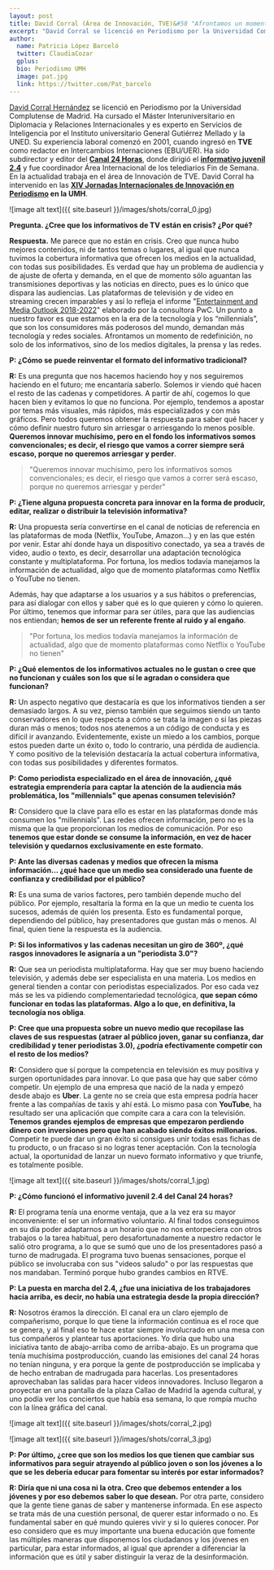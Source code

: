 ```yaml
---
layout: post
title: David Corral (Área de Innovación, TVE)&#58 "Afrontamos un momento de redefinición, no sólo de los informativos sino de los medios digitales, la prensa y las redes"
excerpt: "David Corral se licenció en Periodismo por la Universidad Complutense de Madrid. Ha cursado el Máster Interuniversitario en Diplomacia y Relaciones Internacionales y es experto en Servicios de Inteligencia por el Instituto universitario General Gutiérrez Mellado y la UNED. Su experiencia laboral comenzó en 2001, cuando ingresó en TVE como redactor en Intercambios Internaciones (EBU/UER). Ha sido subdirector y editor del Canal 24 Horas, donde dirigió el informativo juvenil2.4 y fue coordinador del Área Internacional de los telediarios Fin de Semana. En la actualidad trabaja en el área de Innovación de TVE. David Corral ha intervenido en las XIV Jornadas Internacionales de Innovación en Periodismo."
author:
  name: Patricia López Barceló
  twitter: ClaudiaCozar
  gplus:  
  bio: Periodismo UMH
  image: pat.jpg
  link: https://twitter.com/Pat_barcelo
---
```

[David Corral Hernández](http://periodismo.umh.es/2018/10/22/ponentes-xiv-jornadas-internacionales-david-corral-unidad-innovacion-tve/) se licenció en Periodismo por la Universidad Complutense de Madrid. Ha cursado el Máster Interuniversitario en Diplomacia y Relaciones Internacionales y es experto en Servicios de Inteligencia por el Instituto universitario General Gutiérrez Mellado y la UNED. Su experiencia laboral comenzó en 2001, cuando ingresó en **TVE** como redactor en Intercambios Internaciones (EBU/UER). Ha sido subdirector y editor del **[Canal 24 Horas](http://www.rtve.es/directo/canal-24h/)**, donde dirigió el **[informativo juvenil 2.4](http://www.rtve.es/alacarta/videos/24-informativo-juvenil/)** y fue coordinador Área Internacional de los telediarios Fin de Semana. En la actualidad trabaja en el área de Innovación de TVE. David Corral ha intervenido en las **[XIV Jornadas Internacionales de Innovación en Periodismo](http://mip.umh.es/blog/2018/11/20/diez-formas-innovar-formatos-audiovisuales-informativo/) en la UMH**.

![image alt text]({{ site.baseurl }}/images/shots/corral_0.jpg)

**Pregunta. ¿Cree que los informativos de TV están en crisis? ¿Por qué?**

**Respuesta.** Me parece que no están en crisis. Creo que nunca hubo mejores contenidos, ni de tantos temas o lugares, al igual que nunca tuvimos la cobertura informativa que ofrecen los medios en la actualidad, con todas sus posibilidades. Es verdad que hay un problema de audiencia y de ajuste de oferta y demanda, en el que de momento sólo aguantan las transmisiones deportivas y las noticias en directo, pues es lo único que dispara las audiencias. Las plataformas de televisión y de video en streaming crecen imparables y así lo refleja el informe "[Entertainment and Media Outlook 2018-2022](https://www.pwc.com/gx/en/industries/tmt/media/outlook.html)" elaborado por la consultora PwC. Un punto a nuestro favor es que estamos en la era de la tecnología y los “millennials”, que son los consumidores más poderosos del mundo, demandan más tecnología y redes sociales. Afrontamos un momento de redefinición, no solo de los informativos, sino de los medios digitales, la prensa y las redes.

**P: ¿Cómo se puede reinventar el formato del informativo tradicional?**

**R:** Es una pregunta que nos hacemos haciendo hoy y nos seguiremos haciendo en el futuro; me encantaría saberlo. Solemos ir viendo qué hacen el resto de las cadenas y competidores. A partir de ahí, cogemos lo que hacen bien y evitamos lo que no funciona. Por ejemplo, tendemos a apostar por temas más visuales, más rápidos, más especializados y con más gráficos. Pero todos queremos obtener la respuesta para saber qué hacer y cómo definir nuestro futuro sin arriesgar o arriesgando lo menos posible. **Queremos innovar muchísimo, pero en el fondo los informativos somos convencionales; es decir, el riesgo que vamos a correr siempre será escaso, porque no queremos arriesgar y perder**.

>"Queremos innovar muchísimo, pero los informativos somos convencionales; es decir, el riesgo que vamos a correr será escaso, porque no queremos arriesgar y perder"

**P: ¿Tiene alguna propuesta concreta para innovar en la forma de producir, editar, realizar o distribuir la televisión informativa?**

**R:** Una propuesta sería convertirse en el canal de noticias de referencia en las plataformas de moda (Netflix, YouTube, Amazon…) y en las que estén por venir. Estar ahí donde haya un dispositivo conectado, ya sea a través de video, audio o texto, es decir, desarrollar una adaptación tecnológica constante y multiplataforma. Por fortuna, los medios todavía manejamos la información de actualidad, algo que de momento plataformas como Netflix o YouTube no tienen.

Además, hay que adaptarse a los usuarios y a sus hábitos o preferencias, para así dialogar con ellos y saber qué es lo que quieren y cómo lo quieren. Por último, tenemos que informar para ser útiles, para que las audiencias nos entiendan; **hemos de ser un referente frente al ruido y al engaño**.

>"Por fortuna, los medios todavía manejamos la información de actualidad, algo que de momento plataformas como Netflix o YouTube no tienen"

**P: ¿Qué elementos de los informativos actuales no le gustan o cree que no funcionan y cuáles son los que sí le agradan o considera que funcionan?**

**R:** Un aspecto negativo que destacaría es que los informativos tienden a ser demasiado largos. A su vez, pienso también que seguimos siendo un tanto conservadores en lo que respecta a cómo se trata la imagen o si las piezas duran más o menos; todos nos atenemos a un código de conducta y es difícil ir avanzando. Evidentemente, existe un miedo a los cambios, porque estos pueden darte un éxito o, todo lo contrario, una pérdida de audiencia. Y como positivo de la televisión destacaría la actual cobertura informativa, con todas sus posibilidades y diferentes formatos.

**P: Como periodista especializado en el área de innovación, ¿qué estrategia emprendería para captar la atención de la audiencia más problemática, los "millennials" que apenas consumen televisión?**

**R:** Considero que la clave para ello es estar en las plataformas donde más consumen los "millennials". Las redes ofrecen información, pero no es la misma que la que proporcionan los medios de comunicación. Por eso **tenemos que estar donde se consume la información, en vez de hacer televisión y quedarnos exclusivamente en este formato.**

**P: Ante las diversas cadenas y medios que ofrecen la misma información… ¿qué hace que un medio sea considerado una fuente de confianza y credibilidad por el público?**

**R:** Es una suma de varios factores, pero también depende mucho del público. Por ejemplo, resaltaría la forma en la que un medio te cuenta los sucesos, además de quién los presenta. Esto es fundamental porque, dependiendo del público, hay presentadores que gustan más o menos. Al final, quien tiene la respuesta es la audiencia.

**P: Si los informativos y las cadenas necesitan un giro de 360º, ¿qué rasgos innovadores le asignaría a un "periodista 3.0"?**

**R:** Que sea un periodista multiplataforma. Hay que ser muy bueno haciendo televisión, y además debe ser especialista en una materia. Los medios en general tienden a contar con periodistas especializados. Por eso cada vez más se les va pidiendo complementariedad tecnológica, **que sepan cómo funcionar en todas las plataformas. Algo a lo que, en definitiva, la tecnología nos obliga**. 

**P: Cree que una propuesta sobre un nuevo medio que recopilase las claves de sus respuestas (atraer al público joven, ganar su confianza, dar credibilidad y tener periodistas 3.0), ¿podría efectivamente competir con el resto de los medios?**

**R:** Considero que sí porque la competencia en televisión es muy positiva y surgen oportunidades para innovar. Lo que pasa que hay que saber cómo competir. Un ejemplo de una empresa que nació de la nada y empezó desde abajo es **Uber**. La gente no se creía que esta empresa podría hacer frente a las compañías de taxis y ahí está. Lo mismo pasa con **YouTube**, ha resultado ser una aplicación que compite cara a cara con la televisión. **Tenemos grandes ejemplos de empresas que empezaron perdiendo dinero con inversiones pero que han acabado siendo éxitos millonarios.**  Competir te puede dar un gran éxito si consigues unir todas esas fichas de tu producto, o un fracaso si no logras tener aceptación. Con la tecnología actual, la oportunidad de lanzar un nuevo formato informativo y que triunfe, es totalmente posible.

![image alt text]({{ site.baseurl }}/images/shots/corral_1.jpg)

**P: ¿Cómo funcionó el informativo juvenil 2.4 del Canal 24 horas?**

**R:** El programa tenía una enorme ventaja, que a la vez era su mayor inconveniente: el ser un informativo voluntario. Al final todos conseguimos en su día poder adaptarnos a un horario que no nos entorpeciera con otros trabajos o la tarea habitual, pero desafortunadamente a nuestro redactor le salió otro programa, a lo que se sumó que uno de los presentadores pasó a turno de madrugada. El programa tuvo buenas sensaciones, porque el público se involucraba con sus "videos saludo" o por las respuestas que nos mandaban. Terminó porque hubo grandes cambios en RTVE.

**P: La puesta en marcha del 2.4, ¿fue una iniciativa de los trabajadores hacia arriba, es decir, no había una estrategia desde la propia dirección?**

**R:** Nosotros éramos la dirección. El canal era un claro ejemplo de compañerismo, porque lo que tiene la información continua es el roce que se genera, y al final eso te hace estar siempre involucrado en una mesa con tus compañeros y plantear tus aportaciones. Yo diría que hubo una iniciativa tanto de abajo-arriba como de arriba-abajo. Es un programa que tenía muchísima postproducción, cuando las emisiones del canal 24 horas no tenían ninguna, y era porque la gente de postproducción se implicaba y de hecho entraban de madrugada para hacerlas. Los presentadores aprovechaban las salidas para hacer videos innovadores. Incluso llegaron a proyectar en una pantalla de la plaza Callao de Madrid la agenda cultural, y uno podía ver los conciertos que había esa semana, lo que rompía mucho con la línea gráfica del canal.

![image alt text]({{ site.baseurl }}/images/shots/corral_2.jpg) 

![image alt text]({{ site.baseurl }}/images/shots/corral_3.jpg)

**P: Por último, ¿cree que son los medios los que tienen que cambiar sus informativos para seguir atrayendo al público joven o son los jóvenes a lo que se les debería educar para fomentar su interés por estar informados?**

**R: Diría que ni una cosa ni la otra. Creo que debemos entender a los jóvenes y por eso debemos saber lo que desean.** Por otra parte, considero que la gente tiene ganas de saber y mantenerse informada. En ese aspecto se trata más de una cuestión personal, de querer estar informado o no. Es fundamental saber en qué mundo quieres vivir y si lo quieres conocer. Por eso considero que es muy importante una buena educación que fomente las múltiples maneras que disponemos los ciudadanos y los jóvenes en particular, para estar informados, al igual que aprender a diferenciar la información que es útil y saber distinguir la veraz de la desinformación.